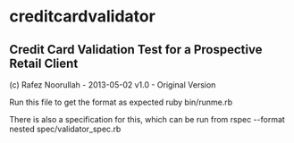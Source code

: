 creditcardvalidator
===================

Credit Card Validation Test for a Prospective Retail Client
-----------------------------------------------------------

(c) Rafez Noorullah - 2013-05-02
v1.0 - Original Version

Run this file to get the format as expected
    ruby bin/runme.rb

There is also a specification for this, which can be run from
    rspec --format nested spec/validator_spec.rb
